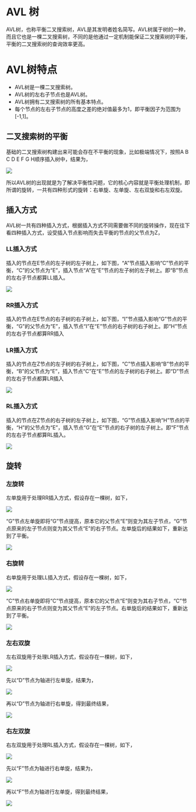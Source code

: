 # AVL 树

AVL树，也称平衡二叉搜索树，AVL是其发明者姓名简写。AVL树属于树的一种，而且它也是一棵二叉搜索树，不同的是他通过一定机制能保证二叉搜索树的平衡，平衡的二叉搜索树的查询效率更高。

# AVL树特点

- AVL树是一棵二叉搜索树。
- AVL树的左右子节点也是AVL树。
- AVL树拥有二叉搜索树的所有基本特点。
- 每个节点的左右子节点的高度之差的绝对值最多为1，即平衡因子为范围为[-1,1]。

## 二叉搜索树的平衡

基础的二叉搜索树构建出来可能会存在不平衡的现象，比如极端情况下，按照A B C D E F G H顺序插入树中，结果为，

![](https://user-gold-cdn.xitu.io/2018/8/9/1651c10ebee5df2c?imageView2/0/w/1280/h/960/format/webp/ignore-error/1)

所以AVL树的出现就是为了解决平衡性问题，它的核心内容就是平衡处理机制，即所谓的旋转，一共有四种形式的旋转：右单旋、左单旋、左右双旋和右左双旋。

## 插入方式

AVL树一共有四种插入方式，根据插入方式不同需要做不同的旋转操作，现在往下看四种插入方式，设受插入节点影响而失去平衡的节点的父节点为Z，

### LL插入方式

插入的节点在E节点的左子树的左子树上，如下图，“A”节点插入影响“C”节点的平衡，“C”的父节点为“E”，插入节点“A”在“E”节点的左子树的左子树上。即“B”节点的左右子节点都算LL插入。

![](https://user-gold-cdn.xitu.io/2018/8/9/1651c10ede725a13?imageView2/0/w/1280/h/960/format/webp/ignore-error/1)

### RR插入方式

插入的节点在E节点的右子树的右子树上，如下图，“I”节点插入影响“G”节点的平衡，“G”的父节点为“E”，插入节点“I”在“E”节点的右子树的右子树上。即“H”节点的左右子节点都算RR插入

### LR插入方式

插入的节点在Z节点的左子树的右子树上，如下图，“C”节点插入影响“B”节点的平衡，“B”的父节点为“E”，插入节点“C”在“E”节点的左子树的右子树上。即“D”节点的左右子节点都算LR插入

![](https://user-gold-cdn.xitu.io/2018/8/9/1651c10f205dec1f?imageView2/0/w/1280/h/960/format/webp/ignore-error/1)

### RL插入方式

插入的节点在Z节点的右子树的左子树上，如下图，“G”节点插入影响“H”节点的平衡，“H”的父节点为“E”，插入节点“G”在“E”节点的右子树的左子树上。即“F”节点的左右子节点都算RL插入。

![](https://user-gold-cdn.xitu.io/2018/8/9/1651c10ee0e590df?imageView2/0/w/1280/h/960/format/webp/ignore-error/1)


## 旋转

### 左旋转

左单旋用于处理RR插入方式，假设存在一棵树，如下，

![](https://user-gold-cdn.xitu.io/2018/8/9/1651c10f4b0e0ce2?imageView2/0/w/1280/h/960/format/webp/ignore-error/1)

“G”节点左单旋即将“G”节点提高，原本它的父节点“E”则变为其左子节点，“G”节点原来的左子节点则变为其父节点“E”的右子节点。左单旋后的结果如下，重新达到了平衡。

![](https://user-gold-cdn.xitu.io/2018/8/9/1651c10f36536e2c?imageView2/0/w/1280/h/960/format/webp/ignore-error/1)

### 右旋转

右单旋用于处理LL插入方式，假设存在一棵树，如下，

![](https://user-gold-cdn.xitu.io/2018/8/9/1651c10f0a6c64f5?imageView2/0/w/1280/h/960/format/webp/ignore-error/1)

“C”节点右单旋即将“C”节点提高，原本它的父节点“E”则变为其右子节点，“C”节点原来的右子节点则变为其父节点“E”的左子节点。右单旋后的结果如下，重新达到了平衡。

![](https://user-gold-cdn.xitu.io/2018/8/9/1651c10f2524388f?imageView2/0/w/1280/h/960/format/webp/ignore-error/1)

### 左右双旋

左右双旋用于处理LR插入方式，假设存在一棵树，如下，

![](https://user-gold-cdn.xitu.io/2018/8/9/1651c10f4793bdf8?imageView2/0/w/1280/h/960/format/webp/ignore-error/1)

先以“D”节点为轴进行左单旋，结果为，

![](https://user-gold-cdn.xitu.io/2018/8/9/1651c10f25ddd5c0?imageView2/0/w/1280/h/960/format/webp/ignore-error/1)

再以“D”节点为轴进行右单旋，得到最终结果，

![](https://user-gold-cdn.xitu.io/2018/8/9/1651c10f52b61220?imageView2/0/w/1280/h/960/format/webp/ignore-error/1)

###  右左双旋

右左双旋用于处理RL插入方式，假设存在一棵树，如下，

![](https://user-gold-cdn.xitu.io/2018/8/9/1651c10f544be84e?imageView2/0/w/1280/h/960/format/webp/ignore-error/1)

先以“F”节点为轴进行右单旋，结果为，

![](https://user-gold-cdn.xitu.io/2018/8/9/1651c10f6fa7a7ea?imageView2/0/w/1280/h/960/format/webp/ignore-error/1)

再以“F”节点为轴进行左单旋，得到最终结果，

![](https://user-gold-cdn.xitu.io/2018/8/9/1651c10f72d33b64?imageView2/0/w/1280/h/960/format/webp/ignore-error/1)



